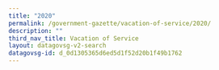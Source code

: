 ```yaml
---
title: "2020"
permalink: /government-gazette/vacation-of-service/2020/
description: ""
third_nav_title: Vacation of Service
layout: datagovsg-v2-search
datagovsg-id: d_0d1305365d6ed5d1f52d20b1f49b1762
---
```

